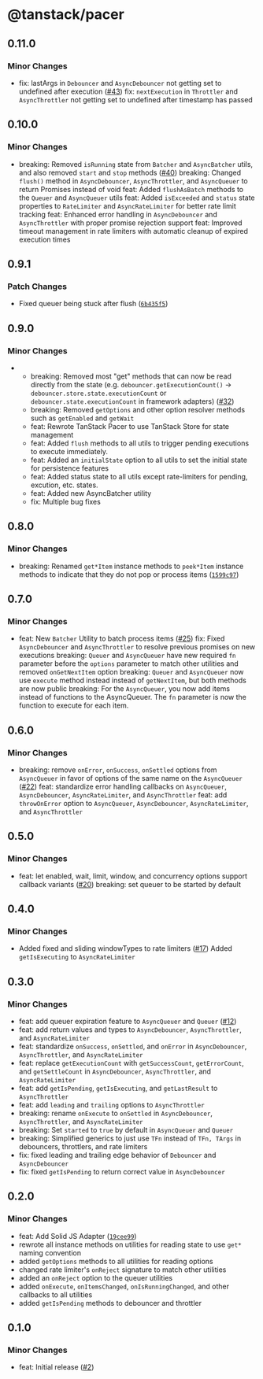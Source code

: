 # @tanstack/pacer

## 0.11.0

### Minor Changes

- fix: lastArgs in `Debouncer` and `AsyncDebouncer` not getting set to undefined after execution ([#43](https://github.com/TanStack/pacer/pull/43))
  fix: `nextExecution` in `Throttler` and `AsyncThrottler` not getting set to undefined after timestamp has passed

## 0.10.0

### Minor Changes

- breaking: Removed `isRunning` state from `Batcher` and `AsyncBatcher` utils, and also removed `start` and `stop` methods ([#40](https://github.com/TanStack/pacer/pull/40))
  breaking: Changed `flush()` method in `AsyncDebouncer`, `AsyncThrottler`, and `AsyncQueuer` to return Promises instead of void
  feat: Added `flushAsBatch` methods to the `Queuer` and `AsyncQueuer` utils
  feat: Added `isExceeded` and `status` state properties to `RateLimiter` and `AsyncRateLimiter` for better rate limit tracking
  feat: Enhanced error handling in `AsyncDebouncer` and `AsyncThrottler` with proper promise rejection support
  feat: Improved timeout management in rate limiters with automatic cleanup of expired execution times

## 0.9.1

### Patch Changes

- Fixed queuer being stuck after flush ([`6b435f5`](https://github.com/TanStack/pacer/commit/6b435f53a628e4103b9a9589b61240896b85cf55))

## 0.9.0

### Minor Changes

- - breaking: Removed most "get" methods that can now be read directly from the state (e.g. `debouncer.getExecutionCount()` -> `debouncer.store.state.executionCount` or `debouncer.state.executionCount` in framework adapters) ([#32](https://github.com/TanStack/pacer/pull/32))
  - breaking: Removed `getOptions` and other option resolver methods such as `getEnabled` and `getWait`
  - feat: Rewrote TanStack Pacer to use TanStack Store for state management
  - feat: Added `flush` methods to all utils to trigger pending executions to execute immediately.
  - feat: Added an `initialState` option to all utils to set the initial state for persistence features
  - feat: Added status state to all utils except rate-limiters for pending, excution, etc. states.
  - feat: Added new AsyncBatcher utility
  - fix: Multiple bug fixes

## 0.8.0

### Minor Changes

- breaking: Renamed `get*Item` instance methods to `peek*Item` instance methods to indicate that they do not pop or process items ([`1599c97`](https://github.com/TanStack/pacer/commit/1599c9785f7496648a2b44274b839c7f784ce7f5))

## 0.7.0

### Minor Changes

- feat: New `Batcher` Utility to batch process items ([#25](https://github.com/TanStack/pacer/pull/25))
  fix: Fixed `AsyncDebouncer` and `AsyncThrottler` to resolve previous promises on new executions
  breaking: `Queuer` and `AsyncQueuer` have new required `fn` parameter before the `options` parameter to match other utilities and removed `onGetNextItem` option
  breaking: `Queuer` and `AsyncQueuer` now use `execute` method instead instead of `getNextItem`, but both methods are now public
  breaking: For the `AsyncQueuer`, you now add items instead of functions to the AsyncQueuer. The `fn` parameter is now the function to execute for each item.

## 0.6.0

### Minor Changes

- breaking: remove `onError`, `onSuccess`, `onSettled` options from `AsyncQueuer` in favor of options of the same name on the `AsyncQueuer` ([#22](https://github.com/TanStack/pacer/pull/22))
  feat: standardize error handling callbacks on `AsyncQueuer`, `AsyncDebouncer`, `AsyncRateLimiter`, and `AsyncThrottler`
  feat: add `throwOnError` option to `AsyncQueuer`, `AsyncDebouncer`, `AsyncRateLimiter`, and `AsyncThrottler`

## 0.5.0

### Minor Changes

- feat: let enabled, wait, limit, window, and concurrency options support callback variants ([#20](https://github.com/TanStack/pacer/pull/20))
  breaking: set queuer to be started by default

## 0.4.0

### Minor Changes

- Added fixed and sliding windowTypes to rate limiters ([#17](https://github.com/TanStack/pacer/pull/17))
  Added `getIsExecuting` to `AsyncRateLimiter`

## 0.3.0

### Minor Changes

- feat: add queuer expiration feature to `AsyncQueuer` and `Queuer` ([#12](https://github.com/TanStack/pacer/pull/12))
- feat: add return values and types to `AsyncDebouncer`, `AsyncThrottler`, and `AsyncRateLimiter`
- feat: standardize `onSuccess`, `onSettled`, and `onError` in `AsyncDebouncer`, `AsyncThrottler`, and `AsyncRateLimiter`
- feat: replace `getExecutionCount` with `getSuccessCount`, `getErrorCount`, and `getSettleCount` in `AsyncDebouncer`, `AsyncThrottler`, and `AsyncRateLimiter`
- feat: add `getIsPending`, `getIsExecuting`, and `getLastResult` to `AsyncThrottler`
- feat: add `leading` and `trailing` options to `AsyncThrottler`
- breaking: rename `onExecute` to `onSettled` in `AsyncDebouncer`, `AsyncThrottler`, and `AsyncRateLimiter`
- breaking: Set `started` to `true` by default in `AsyncQueuer` and `Queuer`
- breaking: Simplified generics to just use `TFn` instead of `TFn, TArgs` in debouncers, throttlers, and rate limiters
- fix: fixed leading and trailing edge behavior of `Debouncer` and `AsyncDebouncer`
- fix: fixed `getIsPending` to return correct value in `AsyncDebouncer`

## 0.2.0

### Minor Changes

- feat: Add Solid JS Adapter ([`19cee99`](https://github.com/TanStack/pacer/commit/19cee995d79bc16077c9a28fc5f6ab251d626e16))
- rewrote all instance methods on utilities for reading state to use `get*` naming convention
- added `getOptions` methods to all utilities for reading options
- changed rate limiter's `onReject` signature to match other utilities
- added an `onReject` option to the queuer utilities
- added `onExecute`, `onItemsChanged`, `onIsRunningChanged`, and other callbacks to all utilities
- added `getIsPending` methods to debouncer and throttler

## 0.1.0

### Minor Changes

- feat: Initial release ([#2](https://github.com/TanStack/pacer/pull/2))

